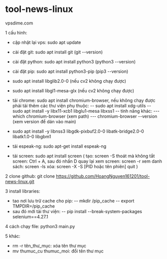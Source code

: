 # tool-news-linux

vpsdime.com

1 cấu hình:
- cập nhật lại vps: sudo apt update
- cài đặt git: sudo apt install git (git --version)
- cài đặt python: sudo apt install python3 (python3 --version)
- cài đặt pip: sudo apt install python3-pip (pip3 --version)
- sudo apt install libglib2.0-0 (nếu cv2 không chạy được)
- sudo apt install libgl1-mesa-glx (nếu cv2 không chạy được)
- tải chrome: sudo apt install chromium-browser, nếu không chạy được phải tải thêm các thư viện phụ thuộc:
-- sudo apt install xdg-utils
-- sudo apt install -y libx11-xcb1 libglu1-mesa libxss1
-- tính năng khác:
--- which chromium-browser (xem path)
--- chromium-browser --version (xem version để dán vào main)
- sudo apt install -y libnss3 libgdk-pixbuf2.0-0 libatk-bridge2.0-0 libatk1.0-0 libgbm1

- tải espeak-ng: sudo apt-get install espeak-ng
- tải screen: sudo apt install screen (
    tạo: screen -S <name>
    thoát mà không tắt screen: Ctrl + A, sau đó nhấn D
    quay lại xem screen: screen -r <name>
    xem danh sách: screen -ls
    xóa: screen -X -S [PID hoặc tên phiên] quit
)

2 clone github: git clone https://github.com/HoangNguyen161201/tool-news-linux.git

3 install libraries:
- tao nơi lưu trữ cache cho pip:
--  mkdir  /pip_cache
--  export TMPDIR=/pip_cache
- sau đó mới tải thư viện:
--  pip install --break-system-packages selenium==4.27.1

4 cách chạy file:
python3 main.py

5 khác:
- rm -r tên_thư_mục: xóa tên thư mục
- mv thumuc_cu thumuc_moi: đổi tên thư mục
